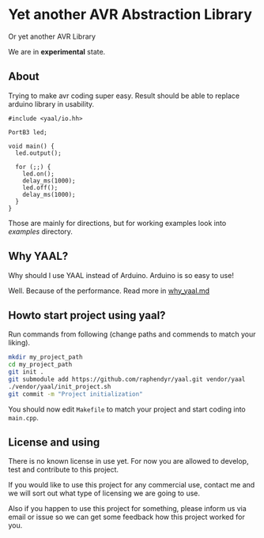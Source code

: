 Yet another AVR Abstraction Library
===================================

Or yet another AVR Library

We are in **experimental** state.

About
-----

Trying to make avr coding super easy. Result should be able to replace arduino library in usability.

    #include <yaal/io.hh>

    PortB3 led;

    void main() {
      led.output();
      
      for (;;) {
        led.on();
        delay_ms(1000);
        led.off();
        delay_ms(1000);
      }
    }

Those are mainly for directions, but for working examples look into *examples* directory.

Why YAAL?
---------

Why should I use YAAL instead of Arduino. Arduino is so easy to use!

Well. Because of the performance. Read more in [why_yaal.md](https://github.com/raphendyr/yaal/blob/master/why_yaal.md)


Howto start project using yaal?
-------------------------------

Run commands from following (change paths and commends to match your liking).

```sh
mkdir my_project_path
cd my_project_path
git init .
git submodule add https://github.com/raphendyr/yaal.git vendor/yaal
./vendor/yaal/init_project.sh
git commit -m "Project initialization"
```

You should now edit `Makefile` to match your project and start coding into `main.cpp`.

License and using
-----------------

There is no known license in use yet. For now you are allowed to develop, test and contribute to this project.

If you would like to use this project for any commercial use, contact me and we will sort out what type of licensing we are going to use.

Also if you happen to use this project for something, please inform us via email or issue so we can get some feedback how this project worked for you.
